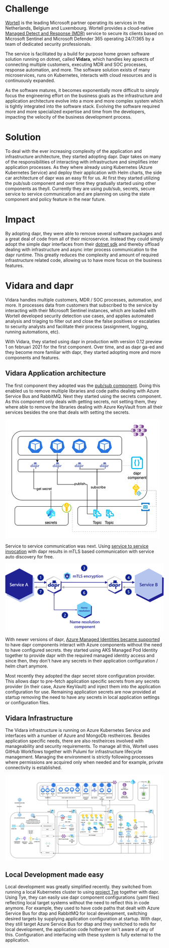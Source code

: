 # Challenge


[Wortell](https://www.wortell.nl/en) is the leading Microsoft partner operating its services in the Netherlands, Belgium and Luxembourg. Wortell provides a cloud-native [Managed Detect and Response (MDR)](https://www.wortell.nl/en/products/managed-detection-and-response-en) service to secure its clients based on Microsoft Sentinel and Microsoft Defender 365 operating 24/7/365 by a team of dedicated security professionals. 

The service is facilitated by a build for purpose home grown software solution running on dotnet, called **Vidara**, which handles key apsects of connecting multiple customers, executing MDR and SOC processes, response automation, and more. The software solution exists of many microservices, runs on Kubernetes, interacts with cloud resources and is continuously expanded.

As the software matures, it becomes exponentially more difficult to simply focus the engineering effort on the business goals as the infrastructure and application architecture evolve into a more and more complex system which is tightly integrated into the software stack. Evolving the software required more and more specialized expertise and time from the developers, impacting the velocity of the business development process.

# Solution

To deal with the ever increasing complexity of the application and infrastructure architecture, they started adopting dapr. Dapr takes on many of the responsibilities of interacting with infrastructure and simplifies inter application processes. As they where already using Kubernetes (Azure Kubernetes Service) and deploy their application with Helm charts, the side car architecture of dapr was an easy fit for us. At first they started utilizing the pub/sub component and over time they gradually started using other components as theyll. Currently they are using pub/sub, secrets, secure service to service communication and are planning on using the state component and policy feature in the near future.

# Impact

By adopting dapr, they were able to remove several software packages and a great deal of code from all of their microservice. Instead they could simply adopt the simple dapr interfaces from their [dotnet sdk](https://docs.dapr.io/developing-applications/sdks/dotnet/) and thereby offload dealing with infrastructure and async inter process communication to the dapr runtime. This greatly reduces the complexity and amount of required infrastructure related code, allowing us to have more focus on the business features.

# Vidara and dapr

Vidara handles multiple customers, MDR / SOC processes, automation, and more. It processes data from customers that subscribed to the service by interacting with their Microsoft Sentinel instances, which are loaded with Wortell developed security detection use cases, and applies automated analysis and triaging to filter out and close the false positives or escalaties to security analysts and facilitate their process (assignment, logging, running automations, etc).

With Vidara, they started using dapr in production with version 0.12 preview 1 on februari 2021 for the first component. Over time, and as dapr ga-ed and they become more familiar with dapr, they started adopting more and more components and features.

## Vidara Application architecture

The first component they adopted was the [pub/sub component](https://docs.dapr.io/developing-applications/building-blocks/pubsub/pubsub-overview/). Doing this enabled us to remove multiple libraries and code paths dealing with Azure Service Bus and RabbitMQ. Next they started using the secrets component. As this component only deals with getting secrets, not setting them, they where able to remove the libraries dealing with Azure KeyVault from all their services besides the one that deals with setting the secrets.

![dapr-azure](images/dapr-azure.png)

Service to service communication was next. Using [service to service invocation](https://docs.dapr.io/developing-applications/building-blocks/service-invocation/service-invocation-overview/) with dapr results in mTLS based communication with service auto discovery for free.

![dapr-service-invocation](images/dapr-service-invocation-overview.png)

With newer versions of dapr, [Azure Managed Identities became supported](https://docs.dapr.io/developing-applications/integrations/azure/authenticating-azure/#using-managed-service-identities) to have dapr components interact with Azure components without the need to have configured secrets. they started using AKS Managed Pod Identity together to provide dapr with the required managed identity access and since then, they don't have any secrets in their application configuration / helm chart anymore.

Most recently they adopted the dapr secret store configuration provider. This allows dapr to pre-fetch application specific secrets from any secrets provider (in their case, Azure KeyVault) and inject them into the application configuration for use. Remaining application secrets are now provided at startup removing the need to have any secrets in local application settings or configuration files.

## Vidara Infrastructure

The Vidara infrastructure is running on Azure Kubernetes Service and interfaces with a number of Azure and MongoDb restheirces. Besides application specific needs, there are also restheirces involved with manageability and security requirements. To manage all this, Wortell uses GitHub Workflows together with Pulumi for infrastructure lifecycle management. Managing the environment is strictly following processes where permissions are acquired only when needed and for example, private connectivity is established.

![vidara-infra](images/vidara-infra.png)

## Local Development made easy

Local development was greatly simplified recently. they switched from running a local Kubernetes cluster to using [project Tye](https://devblogs.microsoft.com/dotnet/introducing-project-tye/) together with dapr. Using Tye, they can easily use dapr component configurations (yaml files) reflecting local target systems without the need to reflect this in code anymore. For example, they used to have code paths that dealt with Azure Service Bus for dtap and RabbitMQ for local development, switching desired targets by supplying application configuration at startup. With dapr, they still target Azure Service Bus for dtap and they switched to redis for local development, the application code hotheyver isn't aware of any of this. Configuration and interfacing with these system is fully external to the application.